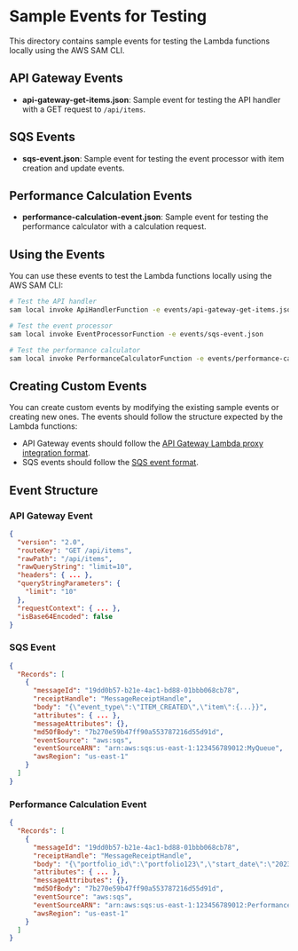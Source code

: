 # Sample Events for Testing

This directory contains sample events for testing the Lambda functions locally using the AWS SAM CLI.

## API Gateway Events

- **api-gateway-get-items.json**: Sample event for testing the API handler with a GET request to `/api/items`.

## SQS Events

- **sqs-event.json**: Sample event for testing the event processor with item creation and update events.

## Performance Calculation Events

- **performance-calculation-event.json**: Sample event for testing the performance calculator with a calculation request.

## Using the Events

You can use these events to test the Lambda functions locally using the AWS SAM CLI:

```bash
# Test the API handler
sam local invoke ApiHandlerFunction -e events/api-gateway-get-items.json

# Test the event processor
sam local invoke EventProcessorFunction -e events/sqs-event.json

# Test the performance calculator
sam local invoke PerformanceCalculatorFunction -e events/performance-calculation-event.json
```

## Creating Custom Events

You can create custom events by modifying the existing sample events or creating new ones. The events should follow the structure expected by the Lambda functions:

- API Gateway events should follow the [API Gateway Lambda proxy integration format](https://docs.aws.amazon.com/apigateway/latest/developerguide/set-up-lambda-proxy-integrations.html#api-gateway-simple-proxy-for-lambda-input-format).
- SQS events should follow the [SQS event format](https://docs.aws.amazon.com/lambda/latest/dg/with-sqs.html).

## Event Structure

### API Gateway Event

```json
{
  "version": "2.0",
  "routeKey": "GET /api/items",
  "rawPath": "/api/items",
  "rawQueryString": "limit=10",
  "headers": { ... },
  "queryStringParameters": {
    "limit": "10"
  },
  "requestContext": { ... },
  "isBase64Encoded": false
}
```

### SQS Event

```json
{
  "Records": [
    {
      "messageId": "19dd0b57-b21e-4ac1-bd88-01bbb068cb78",
      "receiptHandle": "MessageReceiptHandle",
      "body": "{\"event_type\":\"ITEM_CREATED\",\"item\":{...}}",
      "attributes": { ... },
      "messageAttributes": {},
      "md5OfBody": "7b270e59b47ff90a553787216d55d91d",
      "eventSource": "aws:sqs",
      "eventSourceARN": "arn:aws:sqs:us-east-1:123456789012:MyQueue",
      "awsRegion": "us-east-1"
    }
  ]
}
```

### Performance Calculation Event

```json
{
  "Records": [
    {
      "messageId": "19dd0b57-b21e-4ac1-bd88-01bbb068cb78",
      "receiptHandle": "MessageReceiptHandle",
      "body": "{\"portfolio_id\":\"portfolio123\",\"start_date\":\"2023-01-01T00:00:00Z\",\"end_date\":\"2023-12-31T23:59:59Z\",\"calculation_types\":[\"TWR\",\"MWR\"],\"request_id\":\"req-123456\"}",
      "attributes": { ... },
      "messageAttributes": {},
      "md5OfBody": "7b270e59b47ff90a553787216d55d91d",
      "eventSource": "aws:sqs",
      "eventSourceARN": "arn:aws:sqs:us-east-1:123456789012:PerformanceCalculationQueue",
      "awsRegion": "us-east-1"
    }
  ]
}
``` 